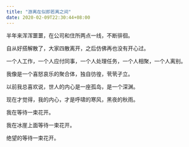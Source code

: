 ```yaml
---
title: "游离在似即若离之间"
date: 2020-02-09T22:30:44+08:00
---
```


半年来浑浑噩噩，在公司和住所两点一线，不断徘徊。

自从好搭解散了，大家四散离开，之后仿佛再也没有开心过。

一个人工作，一个人应付同事，一个人处理任务，一个人相聚，一个人离别。

我像是一个喜怒哀乐的聚合体，独自彷徨，茕茕孑立。

以前我总喜欢说，世人的内心是一座孤岛，是一个深渊。

现在才觉得，我的内心，才是呼啸的寒风，黑夜的秋雨。

我在等待一束花开。

我在冰崖上面等待一束花开。

绝望的等待一束花开。

